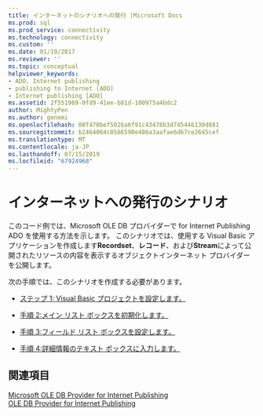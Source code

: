 ```yaml
---
title: インターネットのシナリオへの発行 |Microsoft Docs
ms.prod: sql
ms.prod_service: connectivity
ms.technology: connectivity
ms.custom: ''
ms.date: 01/19/2017
ms.reviewer: ''
ms.topic: conceptual
helpviewer_keywords:
- ADO, Internet publishing
- publishing to Internet [ADO]
- Internet publishing [ADO]
ms.assetid: 2f551969-0fd9-41ee-b81d-100975a4bdc2
author: MightyPen
ms.author: genemi
ms.openlocfilehash: 00f470bef5026a6f91c43478b3d745446130d081
ms.sourcegitcommit: b2464064c0566590e486a3aafae6d67ce2645cef
ms.translationtype: MT
ms.contentlocale: ja-JP
ms.lasthandoff: 07/15/2019
ms.locfileid: "67924968"
---
```

# <a name="internet-publishing-scenario"></a>インターネットへの発行のシナリオ
このコード例では、Microsoft OLE DB プロバイダーで for Internet Publishing ADO を使用する方法を示します。 このシナリオでは、使用する Visual Basic アプリケーションを作成します**Recordset**、**レコード**、および**Stream**によって公開されたリソースの内容を表示するオブジェクトインターネット プロバイダーを公開します。  
  
 次の手順では、このシナリオを作成する必要があります。  
  
-   [ステップ 1: Visual Basic プロジェクトを設定します。](../../../ado/guide/data/step-1-set-up-the-visual-basic-project.md)  
  
-   [手順 2:メイン リスト ボックスを初期化します。](../../../ado/guide/data/step-2-initialize-the-main-list-box.md)  
  
-   [手順 3:フィールド リスト ボックスを設定します。](../../../ado/guide/data/step-3-populate-the-fields-list-box.md)  
  
-   [手順 4:詳細情報のテキスト ボックスに入力します。](../../../ado/guide/data/step-4-populate-the-details-text-box.md)  
  
## <a name="see-also"></a>関連項目  
 [Microsoft OLE DB Provider for Internet Publishing](../../../ado/guide/appendixes/microsoft-ole-db-provider-for-internet-publishing.md)   
 [OLE DB Provider for Internet Publishing](../../../ado/guide/data/the-ole-db-provider-for-internet-publishing.md)
